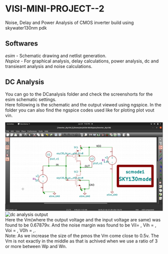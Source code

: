 # VISI-MINI-PROJECT--2
Noise, Delay and Power Analysis of CMOS inverter build using skywater130nm pdk  
## Softwares  
*esim* - Schematic drawing and netlist generation.  
*Nspice* - For graphical analysis, delay calculations, power analysis, dc and transieant analysis and noise calculations.  

## DC Analysis  
You can go to the DCanalysis folder and check the screenshorts for the esim schematic settings.  
Here following is the schematic and the output viewed using ngspice. In the folder you can also find the ngspice codes used like for ploting 
plot vout vin.  

  
![dcanalysis Schematic](https://github.com/Avs-Bharguav/VISI-MINI-PROJECT--2/blob/main/DCanalysis/Screenshot%20from%202023-06-29%2019-03-49.png)  
![dc analysis output]()  
Here the Vm(where the output voltage and the input voltage are same) was found to be 0.67879v. 
And the noise margin was found to be Vil= , Vih = , Voi = , V0h = ,.  
Note: As we increase the size of the pmos the Vm come close to 0.5v. The Vm is not exactly in the middle as that is achived when we use a ratio of 3 or more between Wp and Wn.  





